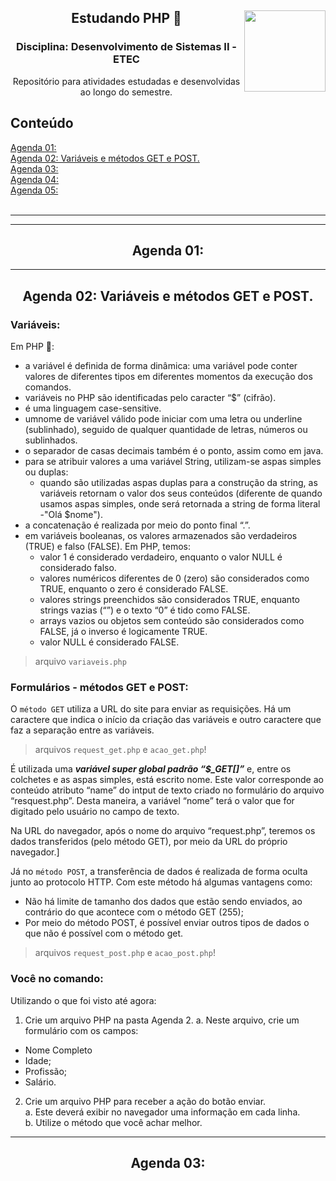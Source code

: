 <div align="center">
<a href="https://github.com/monicaquintal" target="_blank"><img align="right" height="130" src="https://cdn.jsdelivr.net/gh/devicons/devicon/icons/php/php-plain.svg" /></a>
<h2>Estudando PHP 🐘</h2>
<h3>Disciplina: Desenvolvimento de Sistemas II - ETEC</h3>
<p>Repositório para atividades estudadas e desenvolvidas ao longo do semestre.</p>
</div>

<div id="conteudo" align="justify">

## Conteúdo
     
<a href="#agenda01">Agenda 01: </a><br>
<a href="#agenda02">Agenda 02: Variáveis e métodos GET e POST.</a><br>
<a href="#agenda03">Agenda 03: </a><br>
<a href="#agenda04">Agenda 04: </a><br>
<a href="#agenda05">Agenda 05: </a><br>
<br>
<hr>
</div>

<hr>

<div id="agenda01" align="center">
<h2>Agenda 01:</h2>
</div>

<hr>

<div id="agenda02" align="center">
<h2>Agenda 02: Variáveis e métodos GET e POST.</h2>
</div>

### Variáveis:

Em PHP 🐘:

- a variável é definida de forma dinâmica: uma variável pode conter valores de diferentes tipos em diferentes momentos da execução dos comandos. 
- variáveis no PHP são identificadas pelo caracter “$” (cifrão).
- é uma linguagem case-sensitive.
- umnome de variável válido pode iniciar com uma letra ou underline (sublinhado), seguido de qualquer quantidade de letras, números ou sublinhados.
- o separador de casas decimais também é o ponto, assim como em java.
- para se atribuir valores a uma variável String, utilizam-se aspas simples ou duplas:
  - quando são utilizadas aspas duplas para a construção da string, as variáveis retornam o valor dos seus conteúdos (diferente de quando usamos aspas simples, onde será retornada a string de forma literal -"Olá $nome").
- a concatenação é realizada por meio do ponto final “.”.
- em variáveis booleanas, os valores armazenados são verdadeiros (TRUE) e falso (FALSE). Em PHP, temos:
  - valor 1 é considerado verdadeiro, enquanto o valor NULL é considerado falso.
  - valores numéricos diferentes de 0 (zero) são considerados como TRUE, enquanto o zero é considerado FALSE.
  - valores strings preenchidos são considerados TRUE, enquanto strings vazias (“”) e o texto “0” é tido como FALSE.
  - arrays vazios ou objetos sem conteúdo são considerados como FALSE, já o inverso é logicamente TRUE.
  - valor NULL é considerado FALSE.

> arquivo `variaveis.php`

### Formulários - métodos GET e POST:

O `método GET` utiliza a URL do site para enviar as requisições. Há um caractere que indica o início da criação das variáveis e outro caractere que faz a separação entre as variáveis.

> arquivos `request_get.php` e `acao_get.php`!

É utilizada uma ***variável super global padrão “$_GET[]”*** e, entre os colchetes e as aspas simples, está escrito nome. Este valor corresponde ao conteúdo atributo “name” do intput de texto criado no formulário do arquivo “resquest.php”. Desta maneira, a variável
“nome” terá o valor que for digitado pelo usuário no campo de texto.

Na URL do navegador, após o nome do arquivo “request.php”, teremos os dados transferidos (pelo método GET), por meio da URL do próprio navegador.]

Já no `método POST`, a transferência de dados é realizada de forma oculta junto ao protocolo HTTP. Com este método há algumas vantagens como:
- Não há limite de tamanho dos dados que estão sendo enviados, ao contrário do que acontece com o método GET (255);
- Por meio do método POST, é possível enviar outros tipos de dados o que não é possível com o método get.

> arquivos `request_post.php` e `acao_post.php`!

### Você no comando:

Utilizando o que foi visto até agora:
1. Crie um arquivo PHP na pasta Agenda 2.
a. Neste arquivo, crie um formulário com os campos:
- Nome Completo
- Idade;
- Profissão;
- Salário.
2. Crie um arquivo PHP para receber a ação do botão enviar.<br>
a. Este deverá exibir no navegador uma informação em cada linha.<br>
b. Utilize o método que você achar melhor.

<hr>

<div id="agenda03" align="center">
<h2>Agenda 03:</h2>
</div>